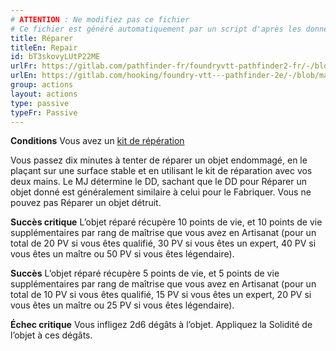 ```yaml
---
# ATTENTION : Ne modifiez pas ce fichier
# Ce fichier est généré automatiquement par un script d'après les données du module Foundry VTT officiel et de sa traduction
title: Réparer
titleEn: Repair
id: bT3skovyLUtP22ME
urlFr: https://gitlab.com/pathfinder-fr/foundryvtt-pathfinder2-fr/-/blob/master/data/actions/bT3skovyLUtP22ME.htm
urlEn: https://gitlab.com/hooking/foundry-vtt---pathfinder-2e/-/blob/master/packs/data/actions.db/repair.json
group: actions
layout: actions
type: passive
typeFr: Passive
---
```

**Conditions** Vous avez un [kit de répération](../equipment/kit-de-réparation.md)

Vous passez dix minutes à tenter de réparer un objet endommagé, en le plaçant sur une surface stable et en utilisant le kit de réparation avec vos deux mains. Le MJ détermine le DD, sachant que le DD pour Réparer un objet donné est généralement similaire à celui pour le Fabriquer. Vous ne pouvez pas Réparer un objet détruit.

**Succès critique** L’objet réparé récupère 10 points de vie, et 10 points de vie supplémentaires par rang de maîtrise que vous avez en Artisanat (pour un total de 20 PV si vous êtes qualifié, 30 PV si vous êtes un expert, 40 PV si vous êtes un maître ou 50 PV si vous êtes légendaire).

**Succès** L’objet réparé récupère 5 points de vie, et 5 points de vie supplémentaires par rang de maîtrise que vous avez en Artisanat (pour un total de 10 PV si vous êtes qualifié, 15 PV si vous êtes un expert, 20 PV si vous êtes un maître ou 25 PV si vous êtes légendaire).

**Échec critique** Vous infligez 2d6 dégâts à l’objet. Appliquez la Solidité de l’objet à ces dégâts.


